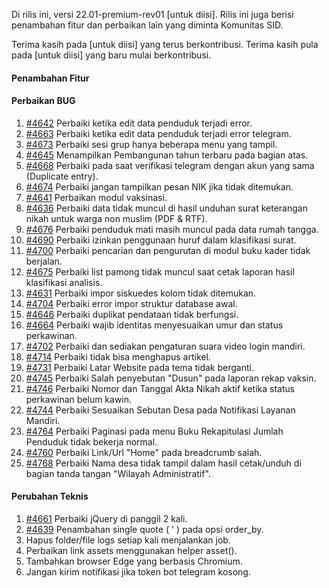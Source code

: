 Di rilis ini, versi 22.01-premium-rev01 [untuk diisi]. Rilis ini juga berisi penambahan fitur dan perbaikan lain yang diminta Komunitas SID.

Terima kasih pada [untuk diisi] yang terus berkontribusi. Terima kasih pula pada [untuk diisi] yang baru mulai berkontribusi.

#### Penambahan Fitur

#### Perbaikan BUG

1. [#4642](https://github.com/OpenSID/OpenSID/issues/4642) Perbaiki ketika edit data penduduk terjadi error.
2. [#4663](https://github.com/OpenSID/OpenSID/issues/4663) Perbaiki ketika edit data penduduk terjadi error telegram.
3. [#4673](https://github.com/OpenSID/OpenSID/issues/4673) Perbaiki sesi grup hanya beberapa menu yang tampil.
4. [#4645](https://github.com/OpenSID/OpenSID/issues/4645) Menampilkan Pembangunan tahun terbaru pada bagian atas.
5. [#4668](https://github.com/OpenSID/OpenSID/issues/4668) Perbaiki pada saat verifikasi telegram dengan akun yang sama (Duplicate entry).
6. [#4674](https://github.com/OpenSID/OpenSID/issues/4674) Perbaiki jangan tampilkan pesan NIK jika tidak ditemukan.
7. [#4641](https://github.com/OpenSID/OpenSID/issues/4641) Perbaikan modul vaksinasi.
8. [#4636](https://github.com/OpenSID/OpenSID/issues/4636) Perbaiki data tidak muncul di hasil unduhan surat keterangan nikah untuk warga non muslim (PDF & RTF).
9. [#4676](https://github.com/OpenSID/OpenSID/issues/4676) Perbaiki penduduk mati masih muncul pada data rumah tangga.
10. [#4690](https://github.com/OpenSID/OpenSID/issues/4690) Perbaiki izinkan penggunaan huruf dalam klasifikasi surat.
11. [#4700](https://github.com/OpenSID/OpenSID/issues/4700) Perbaiki pencarian dan pengurutan di modul buku kader tidak berjalan.
12. [#4675](https://github.com/OpenSID/OpenSID/issues/4675) Perbaiki list pamong tidak muncul saat cetak laporan hasil klasifikasi analisis.
13. [#4631](https://github.com/OpenSID/OpenSID/issues/4631) Perbaiki impor siskuedes kolom tidak ditemukan.
14. [#4704](https://github.com/OpenSID/OpenSID/issues/4704) Perbaiki error impor struktur database awal.
15. [#4646](https://github.com/OpenSID/OpenSID/issues/4646) Perbaiki duplikat pendataan tidak berfungsi.
16. [#4664](https://github.com/OpenSID/OpenSID/issues/4664) Perbaiki wajib identitas menyesuaikan umur dan status perkawinan.
17. [#4702](https://github.com/OpenSID/OpenSID/issues/4702) Perbaiki dan sediakan pengaturan suara video login mandiri.
18. [#4714](https://github.com/OpenSID/OpenSID/issues/4714) Perbaiki tidak bisa menghapus artikel.
19. [#4731](https://github.com/OpenSID/OpenSID/issues/4731) Perbaiki Latar Website pada tema tidak berganti.
20. [#4745](https://github.com/OpenSID/OpenSID/issues/4745) Perbaiki Salah penyebutan "Dusun" pada laporan rekap vaksin.
21. [#4746](https://github.com/OpenSID/OpenSID/issues/4746) Perbaiki Nomor dan Tanggal Akta Nikah aktif ketika status perkawinan belum kawin.
22. [#4744](https://github.com/OpenSID/OpenSID/issues/4744) Perbaiki Sesuaikan Sebutan Desa pada Notifikasi Layanan Mandiri.
23. [#4764](https://github.com/OpenSID/OpenSID/issues/4764) Perbaiki Paginasi pada menu Buku Rekapitulasi Jumlah Penduduk tidak bekerja normal.
24. [#4760](https://github.com/OpenSID/OpenSID/issues/4760) Perbaiki Link/Url "Home" pada breadcrumb salah.
25. [#4768](https://github.com/OpenSID/OpenSID/issues/4768) Perbaiki Nama desa tidak tampil dalam hasil cetak/unduh di bagian tanda tangan "Wilayah Administratif".

#### Perubahan Teknis

1. [#4661](https://github.com/OpenSID/OpenSID/issues/4661) Perbaiki jQuery di panggil 2 kali.
2. [#4639](https://github.com/OpenSID/OpenSID/pull/4639) Penambahan single quote ( ' ) pada opsi order_by.
3. Hapus folder/file logs setiap kali menjalankan job.
4. Perbaikan link assets menggunakan helper asset().
5. Tambahkan browser Edge yang berbasis Chromium.
6. Jangan kirim notifikasi jika token bot telegram kosong.